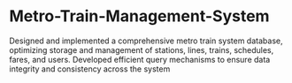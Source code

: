 # Metro-Train-Management-System
Designed and implemented a comprehensive metro train system database, optimizing storage and management of stations, lines, trains, schedules, fares, and users. Developed efficient query mechanisms to ensure data integrity and consistency across the system
